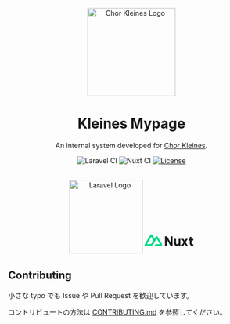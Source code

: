 <p align="center">
    <img width="180px" src="https://www.chorkleines.com/logo.png" align="center" alt="Chor Kleines Logo"></img>
    <h1 align="center">Kleines Mypage</h1>
    <p align="center">An internal system developed for <a href="https://chorkleines.com" target="_blank">Chor Kleines</a>.</p>
    <p align="center">
        <img src="https://github.com/chorkleines/kleines-mypage/actions/workflows/laravel.yml/badge.svg?branch=main" alt="Laravel CI"></img>
        <img src="https://github.com/chorkleines/kleines-mypage/actions/workflows/nuxt.yml/badge.svg?branch=main" alt="Nuxt CI"></img>
        <a href="https://github.com/chorkleines/kleines-mypage/blob/master/LICENSE">
            <img src="https://img.shields.io/github/license/chorkleines/kleines-mypage" alt="License"></img>
        </a>
    </p>
    <br>
    <div align="center">
    <img width="150px" src="https://raw.githubusercontent.com/laravel/art/master/logo-lockup/5%20SVG/2%20CMYK/1%20Full%20Color/laravel-logolockup-cmyk-red.svg" alt="Laravel Logo"></img>
    <svg width="100" height="55.41" viewBox="0 0 368 90" fill="none" xmlns="http://www.w3.org/2000/svg" class="hidden w-auto h-6 sm:block" data-v-9759d264=""><title>Nuxt logo</title><path d="M74.2284 88.3575H123.414C124.977 88.3577 126.511 87.9588 127.864 87.2011C129.217 86.4433 130.341 85.3534 131.121 84.0409C131.902 82.7284 132.313 81.2396 132.312 79.7242C132.312 78.2089 131.899 76.7204 131.118 75.4086L98.0856 19.912C97.3048 18.5998 96.1817 17.5101 94.829 16.7525C93.4764 15.9948 91.942 15.596 90.38 15.596C88.8181 15.596 87.2836 15.9948 85.931 16.7525C84.5784 17.5101 83.4552 18.5998 82.6745 19.912L74.2284 34.1116L57.7148 6.34469C56.9334 5.03259 55.8097 3.94306 54.4567 3.18557C53.1037 2.42808 51.569 2.0293 50.0068 2.0293C48.4446 2.0293 46.9099 2.42808 45.5569 3.18557C44.2039 3.94306 43.0803 5.03259 42.2989 6.34469L1.1947 75.4086C0.41273 76.7204 0.000680577 78.2089 8.42355e-07 79.7242C-0.000678893 81.2396 0.410035 82.7284 1.19083 84.0409C1.97163 85.3534 3.09498 86.4433 4.44789 87.2011C5.80081 87.9588 7.33558 88.3577 8.89785 88.3575H39.7727C52.0057 88.3575 61.0271 83.1454 67.2346 72.9769L82.3054 47.6603L90.3776 34.1116L114.604 74.8088H82.3054L74.2284 88.3575ZM39.2694 74.7948L17.7227 74.7902L50.0212 20.5304L66.1369 47.6603L55.3468 65.7934C51.2244 72.391 46.5411 74.7948 39.2694 74.7948Z" fill="#00DC82"></path><path d="M167.442 87.5462V55.2341C167.442 45.9876 166.479 36.741 166.479 36.741C166.479 36.741 170.137 45.1747 174.759 53.1003L194.495 87.5462H209.996V16.4189H195.458V48.731C195.458 57.9776 196.421 67.3257 196.421 67.3257C196.421 67.3257 192.762 58.7905 188.237 50.8649L168.404 16.4189H153V87.5462H167.442Z" fill="currentColor"></path><path d="M255.798 36.3346V64.379C255.798 70.8821 251.658 75.7594 245.785 75.7594C240.297 75.7594 236.446 71.2886 236.446 65.0903V36.3346H223.063V68.2402C223.063 79.9254 230.188 88.3591 241.067 88.3591C247.71 88.3591 253.102 85.3108 255.798 80.4335V87.5462H269.276V36.3346H255.798Z" fill="currentColor"></path><path d="M308.473 60.9243L324.744 36.3346H310.014L301.156 49.8488L292.299 36.3346H277.665L293.935 60.8227L276.413 87.5462H290.758L301.253 71.7966L311.65 87.5462H325.899L308.473 60.9243Z" fill="currentColor"></path><path d="M339.79 36.3346H330.451V48.1214H339.79V68.9515C339.79 80.8399 347.01 87.5462 358.179 87.5462H366.17V75.6578H360.008C355.675 75.6578 353.172 73.3208 353.172 68.3419V48.1214H366.17V36.3346H353.172V21.1946H339.79V36.3346Z" fill="currentColor"></path></svg>
    </div>
</p>

## Contributing

小さな typo でも Issue や Pull Request を歓迎しています。

コントリビュートの方法は [CONTRIBUTING.md](./docs/CONTRIBUTING.md) を参照してください。
